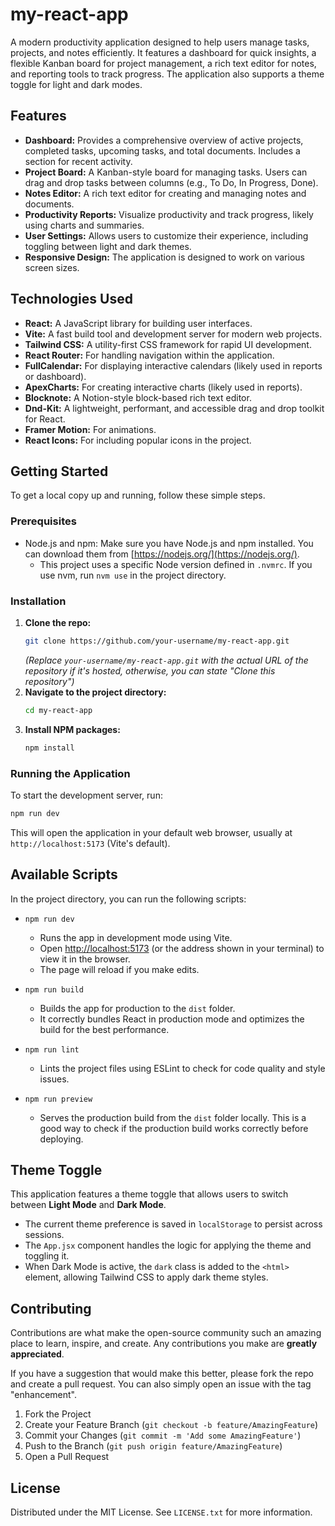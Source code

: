 # my-react-app

A modern productivity application designed to help users manage tasks, projects, and notes efficiently. It features a dashboard for quick insights, a flexible Kanban board for project management, a rich text editor for notes, and reporting tools to track progress. The application also supports a theme toggle for light and dark modes.

## Features

*   **Dashboard:** Provides a comprehensive overview of active projects, completed tasks, upcoming tasks, and total documents. Includes a section for recent activity.
*   **Project Board:** A Kanban-style board for managing tasks. Users can drag and drop tasks between columns (e.g., To Do, In Progress, Done).
*   **Notes Editor:** A rich text editor for creating and managing notes and documents.
*   **Productivity Reports:** Visualize productivity and track progress, likely using charts and summaries.
*   **User Settings:** Allows users to customize their experience, including toggling between light and dark themes.
*   **Responsive Design:** The application is designed to work on various screen sizes.

## Technologies Used

*   **React:** A JavaScript library for building user interfaces.
*   **Vite:** A fast build tool and development server for modern web projects.
*   **Tailwind CSS:** A utility-first CSS framework for rapid UI development.
*   **React Router:** For handling navigation within the application.
*   **FullCalendar:** For displaying interactive calendars (likely used in reports or dashboard).
*   **ApexCharts:** For creating interactive charts (likely used in reports).
*   **Blocknote:** A Notion-style block-based rich text editor.
*   **Dnd-Kit:** A lightweight, performant, and accessible drag and drop toolkit for React.
*   **Framer Motion:** For animations.
*   **React Icons:** For including popular icons in the project.

## Getting Started

To get a local copy up and running, follow these simple steps.

### Prerequisites

*   Node.js and npm: Make sure you have Node.js and npm installed. You can download them from [https://nodejs.org/](https://nodejs.org/).
    *   This project uses a specific Node version defined in `.nvmrc`. If you use nvm, run `nvm use` in the project directory.

### Installation

1.  **Clone the repo:**
    ```sh
    git clone https://github.com/your-username/my-react-app.git
    ```
    *(Replace `your-username/my-react-app.git` with the actual URL of the repository if it's hosted, otherwise, you can state "Clone this repository")*
2.  **Navigate to the project directory:**
    ```sh
    cd my-react-app
    ```
3.  **Install NPM packages:**
    ```sh
    npm install
    ```

### Running the Application

To start the development server, run:

```sh
npm run dev
```
This will open the application in your default web browser, usually at `http://localhost:5173` (Vite's default).

## Available Scripts

In the project directory, you can run the following scripts:

*   `npm run dev`
    *   Runs the app in development mode using Vite.
    *   Open [http://localhost:5173](http://localhost:5173) (or the address shown in your terminal) to view it in the browser.
    *   The page will reload if you make edits.

*   `npm run build`
    *   Builds the app for production to the `dist` folder.
    *   It correctly bundles React in production mode and optimizes the build for the best performance.

*   `npm run lint`
    *   Lints the project files using ESLint to check for code quality and style issues.

*   `npm run preview`
    *   Serves the production build from the `dist` folder locally. This is a good way to check if the production build works correctly before deploying.

## Theme Toggle

This application features a theme toggle that allows users to switch between **Light Mode** and **Dark Mode**.

*   The current theme preference is saved in `localStorage` to persist across sessions.
*   The `App.jsx` component handles the logic for applying the theme and toggling it.
*   When Dark Mode is active, the `dark` class is added to the `<html>` element, allowing Tailwind CSS to apply dark theme styles.

## Contributing

Contributions are what make the open-source community such an amazing place to learn, inspire, and create. Any contributions you make are **greatly appreciated**.

If you have a suggestion that would make this better, please fork the repo and create a pull request. You can also simply open an issue with the tag "enhancement".

1.  Fork the Project
2.  Create your Feature Branch (`git checkout -b feature/AmazingFeature`)
3.  Commit your Changes (`git commit -m 'Add some AmazingFeature'`)
4.  Push to the Branch (`git push origin feature/AmazingFeature`)
5.  Open a Pull Request

## License

Distributed under the MIT License. See `LICENSE.txt` for more information.
